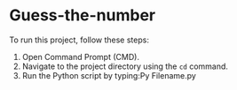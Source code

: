 # Guess-the-number

To run this project, follow these steps:

1. Open Command Prompt (CMD).
2. Navigate to the project directory using the `cd` command.
3. Run the Python script by typing:Py Filename.py
